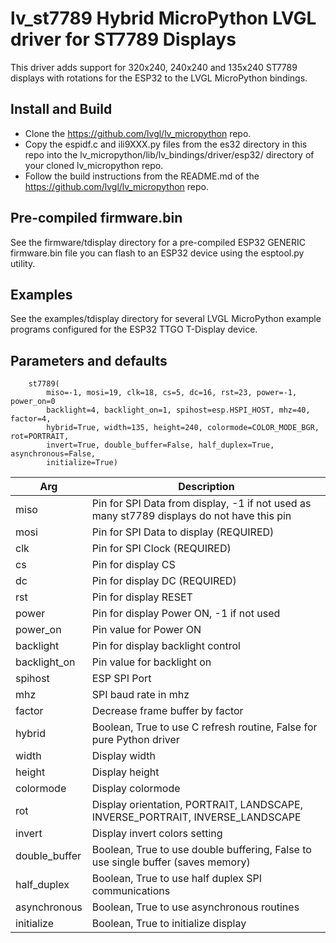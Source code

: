 # lv_st7789 Hybrid MicroPython LVGL driver for ST7789 Displays

This driver adds support for 320x240, 240x240 and 135x240 ST7789 displays with
rotations for the ESP32 to the LVGL MicroPython bindings.

## Install and Build

- Clone the https://github.com/lvgl/lv_micropython repo.
- Copy the espidf.c and ili9XXX.py files from the es32 directory in this repo into the lv_micropython/lib/lv_bindings/driver/esp32/ directory of your cloned lv_micropython repo.
- Follow the build instructions from the README.md of the https://github.com/lvgl/lv_micropython repo.

## Pre-compiled firmware.bin

See the firmware/tdisplay directory for a pre-compiled ESP32 GENERIC firmware.bin file you can flash to an ESP32 device using the esptool.py utility.

## Examples

See the examples/tdisplay directory for several LVGL MicroPython example programs configured for the ESP32 TTGO T-Display device.

## Parameters and defaults

```
    st7789(
        miso=-1, mosi=19, clk=18, cs=5, dc=16, rst=23, power=-1, power_on=0
        backlight=4, backlight_on=1, spihost=esp.HSPI_HOST, mhz=40, factor=4,
        hybrid=True, width=135, height=240, colormode=COLOR_MODE_BGR, rot=PORTRAIT,
        invert=True, double_buffer=False, half_duplex=True, asynchronous=False,
        initialize=True)
```

Arg | Description
--- | -----------
miso | Pin for SPI Data from display, -1 if not used as many st7789 displays do not have this pin
mosi | Pin for SPI Data to display (REQUIRED)
clk | Pin for SPI Clock (REQUIRED)
cs | Pin for display CS
dc | Pin for display DC (REQUIRED)
rst | Pin for display RESET
power | Pin for display Power ON, -1 if not used
power_on | Pin value for Power ON
backlight | Pin for display backlight control
backlight_on | Pin value for backlight on
spihost | ESP SPI Port
mhz | SPI baud rate in mhz
factor | Decrease frame buffer by factor
hybrid | Boolean, True to use C refresh routine, False for pure Python driver
width | Display width
height | Display height
colormode | Display colormode
rot | Display orientation, PORTRAIT, LANDSCAPE, INVERSE_PORTRAIT, INVERSE_LANDSCAPE
invert | Display invert colors setting
double_buffer | Boolean, True to use double buffering, False to use single buffer (saves memory)
half_duplex | Boolean, True to use half duplex SPI communications
asynchronous | Boolean, True to use asynchronous routines
initialize | Boolean, True to initialize display


